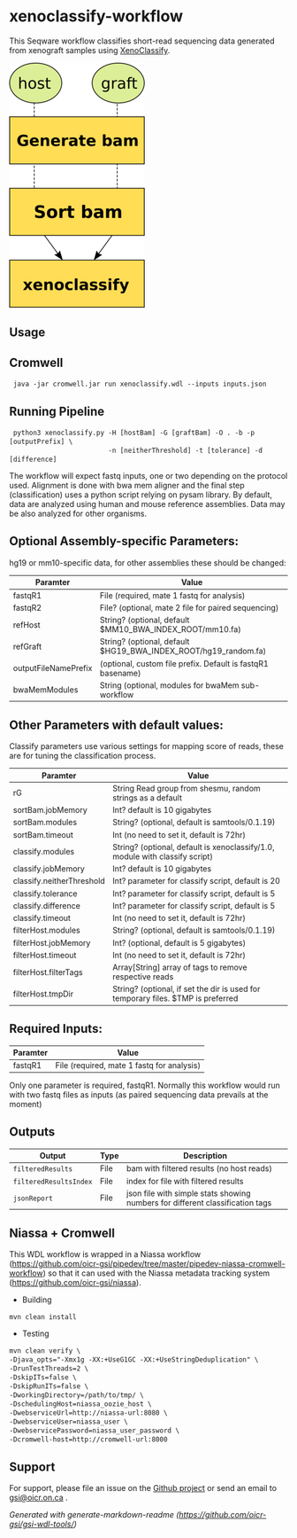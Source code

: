 # xenoclassify-workflow

This Seqware workflow classifies short-read sequencing data generated from xenograft samples using [XenoClassify](https://github.com/oicr-gsi/xenoclassify).

![Xenoclassify, how it works](docs/xenoclassify_wf.png)

## Usage

## Cromwell

``` 
 java -jar cromwell.jar run xenoclassify.wdl --inputs inputs.json 
```

## Running Pipeline

```
 python3 xenoclassify.py -H [hostBam] -G [graftBam] -O . -b -p [outputPrefix] \
                         -n [neitherThreshold] -t [tolerance] -d [difference]
```

The workflow will expect fastq inputs, one or two depending on the protocol used. Alignment is done with bwa mem aligner and the final step (classification) uses a python script relying on pysam library. By default, data are analyzed using human and mouse reference assemblies. Data may be also analyzed for other organisms.

## Optional Assembly-specific Parameters:

hg19 or mm10-specific data, for other assemblies these should be changed:

Paramter|Value
---|---
fastqR1 | File (required, mate 1 fastq for analysis)
fastqR2 | File? (optional, mate 2 file for paired sequencing)
refHost | String? (optional, default $MM10_BWA_INDEX_ROOT/mm10.fa)
refGraft | String? (optional, default $HG19_BWA_INDEX_ROOT/hg19_random.fa)
outputFileNamePrefix | (optional, custom file prefix. Default is fastqR1 basename)
bwaMemModules | String (optional, modules for bwaMem sub-workflow

## Other Parameters with default values:

Classify parameters use various settings for mapping score of reads, these are for tuning the classification process.

Paramter|Value
---|---
rG | String Read group from shesmu, random strings as a default
sortBam.jobMemory | Int? default is 10 gigabytes
sortBam.modules | String? (optional, default is samtools/0.1.19)
sortBam.timeout | Int (no need to set it, default is 72hr)
classify.modules | String? (optional, default is xenoclassify/1.0, module with classify script)
classify.jobMemory | Int? default is 10 gigabytes
classify.neitherThreshold | Int? parameter for classify script, default is 20
classify.tolerance | Int? parameter for classify script, default is 5
classify.difference | Int? parameter for classify script, default is 5
classify.timeout | Int (no need to set it, default is 72hr)
filterHost.modules | String? (optional, default is samtools/0.1.19)
filterHost.jobMemory | Int? (optional, default is 5 gigabytes)
filterHost.timeout | Int (no need to set it, default is 72hr)
filterHost.filterTags |  Array[String] array of tags to remove respective reads
filterHost.tmpDir | String? (optional, if set the dir is used for temporary files. $TMP is preferred

## Required Inputs:

Paramter|Value
---|---
fastqR1 | File (required, mate 1 fastq for analysis)

Only one parameter is required, fastqR1. Normally this workflow would run with two fastq files as inputs (as paired sequencing data prevails at the moment)

## Outputs

Output | Type | Description
---|---|---
`filteredResults`|File|bam with filtered results (no host reads)
`filteredResultsIndex`|File|index for file with filtered results
`jsonReport`|File|json file with simple stats showing numbers for different classification tags

## Niassa + Cromwell

This WDL workflow is wrapped in a Niassa workflow (https://github.com/oicr-gsi/pipedev/tree/master/pipedev-niassa-cromwell-workflow) so that it can used with the Niassa metadata tracking system (https://github.com/oicr-gsi/niassa).

* Building
```
mvn clean install
```

* Testing
```
mvn clean verify \
-Djava_opts="-Xmx1g -XX:+UseG1GC -XX:+UseStringDeduplication" \
-DrunTestThreads=2 \
-DskipITs=false \
-DskipRunITs=false \
-DworkingDirectory=/path/to/tmp/ \
-DschedulingHost=niassa_oozie_host \
-DwebserviceUrl=http://niassa-url:8080 \
-DwebserviceUser=niassa_user \
-DwebservicePassword=niassa_user_password \
-Dcromwell-host=http://cromwell-url:8000
```

## Support

For support, please file an issue on the [Github project](https://github.com/oicr-gsi) or send an email to gsi@oicr.on.ca .

_Generated with generate-markdown-readme (https://github.com/oicr-gsi/gsi-wdl-tools/)_
